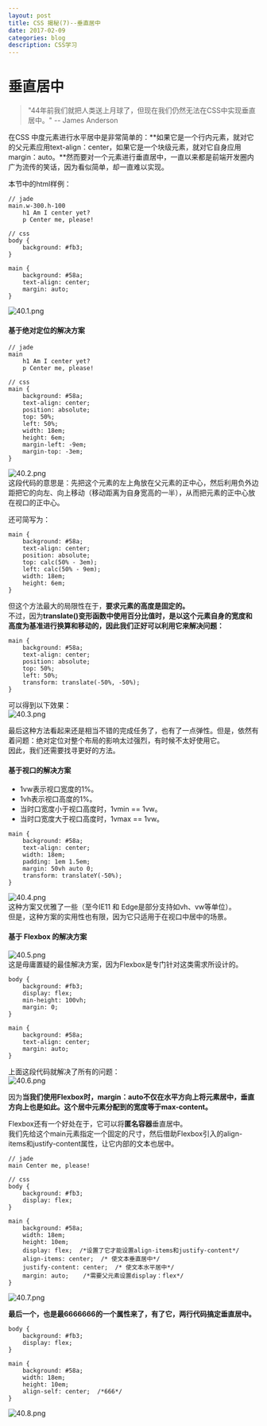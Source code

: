 ```yaml
---
layout: post
title: CSS 揭秘(7)--垂直居中   
date: 2017-02-09
categories: blog
description: CSS学习
---
```


# 垂直居中         

> "44年前我们就把人类送上月球了，但现在我们仍然无法在CSS中实现垂直居中。" -- James Anderson         

在CSS 中度元素进行水平居中是非常简单的：**如果它是一个行内元素，就对它的父元素应用text-align：center，如果它是一个块级元素，就对它自身应用margin：auto。**然而要对一个元素进行垂直居中，一直以来都是前端开发圈内广为流传的笑话，因为看似简单，却一直难以实现。         

本节中的html样例：         

```
// jade
main.w-300.h-100
	h1 Am I center yet?
	p Center me, please!

// css
body {
	background: #fb3;
}

main {
	background: #58a;
	text-align: center;
	margin: auto;
}
```
![40.1.png](http://upload-images.jianshu.io/upload_images/3001083-98358799355f26be.png?imageMogr2/auto-orient/strip%7CimageView2/2/w/1240)         


#### 基于绝对定位的解决方案         

```
// jade
main
	h1 Am I center yet?
	p Center me, please!

// css
main {
	background: #58a;
	text-align: center;
	position: absolute;
	top: 50%;
	left: 50%;
	width: 18em;
	height: 6em;
	margin-left: -9em;
	margin-top: -3em;
}
```
![40.2.png](http://upload-images.jianshu.io/upload_images/3001083-9f8a3c343cff0fbe.png?imageMogr2/auto-orient/strip%7CimageView2/2/w/1240)         
这段代码的意思是：先把这个元素的左上角放在父元素的正中心，然后利用负外边距把它的向左、向上移动（移动距离为自身宽高的一半），从而把元素的正中心放在视口的正中心。         

还可简写为：         

```
main {
	background: #58a;
	text-align: center;
	position: absolute;
	top: calc(50% - 3em);
	left: calc(50% - 9em);
	width: 18em;
	height: 6em;
}
```
但这个方法最大的局限性在于，**要求元素的高度是固定的。**         
不过，因为**translate()变形函数中使用百分比值时，是以这个元素自身的宽度和高度为基准进行换算和移动的，因此我们正好可以利用它来解决问题：**         

```
main {
	background: #58a;
	text-align: center;
	position: absolute;
	top: 50%;
	left: 50%;
	transform: translate(-50%, -50%);
}
```
可以得到以下效果：         
![40.3.png](http://upload-images.jianshu.io/upload_images/3001083-9f95e33ba45c5956.png?imageMogr2/auto-orient/strip%7CimageView2/2/w/1240)         

最后这种方法看起来还是相当不错的完成任务了，也有了一点弹性。但是，依然有着问题：绝对定位对整个布局的影响太过强烈，有时候不太好使用它。         
因此，我们还需要找寻更好的方法。         

#### 基于视口的解决方案         
 - 1vw表示视口宽度的1%。         
 - 1vh表示视口高度的1%。         
 - 当时口宽度小于视口高度时，1vmin == 1vw。         
 - 当时口宽度大于视口高度时，1vmax == 1vw。         

```
main {
	background: #58a;
	text-align: center;
	width: 18em;
	padding: 1em 1.5em;
	margin: 50vh auto 0;
	transform: translateY(-50%);
}
```
![40.4.png](http://upload-images.jianshu.io/upload_images/3001083-ea11951332050d20.png?imageMogr2/auto-orient/strip%7CimageView2/2/w/1240)         
这种方案又优雅了一些（至今IE11 和 Edge是部分支持如vh、vw等单位）。         
但是，这种方案的实用性也有限，因为它只适用于在视口中居中的场景。         
         
#### 基于 Flexbox 的解决方案         
![40.5.png](http://upload-images.jianshu.io/upload_images/3001083-1fd650a34404d78a.png?imageMogr2/auto-orient/strip%7CimageView2/2/w/1240)         
这是毋庸置疑的最佳解决方案，因为Flexbox是专门针对这类需求所设计的。         

```
body {
	background: #fb3;
	display: flex;
	min-height: 100vh;
	margin: 0;
}

main {
	background: #58a;
	text-align: center;
	margin: auto;
}
```
上面这段代码就解决了所有的问题：         
![40.6.png](http://upload-images.jianshu.io/upload_images/3001083-d95aab3cd95a165f.png?imageMogr2/auto-orient/strip%7CimageView2/2/w/1240)         

因为**当我们使用Flexbox时，margin：auto不仅在水平方向上将元素居中，垂直方向上也是如此。这个居中元素分配到的宽度等于max-content。**         

Flexbox还有一个好处在于，它可以将**匿名容器**垂直居中。         
我们先给这个main元素指定一个固定的尺寸，然后借助Flexbox引入的align-items和justify-content属性，让它内部的文本也居中。         

```
// jade
main Center me, please!

// css
body {
	background: #fb3;
	display: flex;
}

main {
	background: #58a;
	width: 18em;
	height: 10em;
	display: flex;  /*设置了它才能设置align-items和justify-content*/
	align-items: center;  /* 使文本垂直居中*/
	justify-content: center;  /* 使文本水平居中*/
	margin: auto;    /*需要父元素设置display：flex*/
}
```
![40.7.png](http://upload-images.jianshu.io/upload_images/3001083-47062f552ee5ad83.png?imageMogr2/auto-orient/strip%7CimageView2/2/w/1240)         

**最后一个，也是最6666666的一个属性来了，有了它，两行代码搞定垂直居中。**         

```
body {
	background: #fb3;
	display: flex;
}

main {
	background: #58a;
	width: 18em;
	height: 10em;
	align-self: center;  /*666*/
}
```
![40.8.png](http://upload-images.jianshu.io/upload_images/3001083-96e5b26d35a2f40d.png?imageMogr2/auto-orient/strip%7CimageView2/2/w/1240)         
